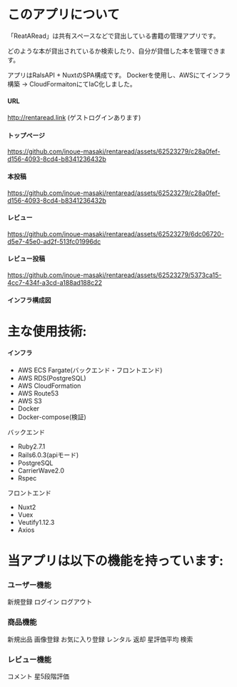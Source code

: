 # このアプリについて

「ReatARead」は共有スペースなどで貸出している書籍の管理アプリです。

どのような本が貸出されているか検索したり、自分が貸借した本を管理できます。

アプリはRalsAPI + NuxtのSPA構成です。
Dockerを使用し、AWSにてインフラ構築 → CloudFormaitonにてIaC化しました。

#### URL
http://rentaread.link
(ゲストログインあります)

#### トップページ
https://github.com/inoue-masaki/rentaread/assets/62523279/c28a0fef-d156-4093-8cd4-b8341236432b

#### 本投稿
https://github.com/inoue-masaki/rentaread/assets/62523279/c28a0fef-d156-4093-8cd4-b8341236432b

#### レビュー
https://github.com/inoue-masaki/rentaread/assets/62523279/6dc06720-d5e7-45e0-ad2f-513fc01996dc

#### レビュー投稿
https://github.com/inoue-masaki/rentaread/assets/62523279/5373ca15-4cc7-434f-a3cd-a188ad188c22

#### インフラ構成図



# 主な使用技術:

#### インフラ
- AWS ECS Fargate(バックエンド・フロントエンド)
- AWS RDS(PostgreSQL)
- AWS CloudFormation
- AWS Route53
- AWS S3
- Docker
- Docker-compose(検証)

バックエンド
- Ruby2.7.1
- Rails6.0.3(apiモード)
- PostgreSQL
- CarrierWave2.0
- Rspec

フロントエンド
- Nuxt2
- Vuex
- Veutify1.12.3
- Axios


# 当アプリは以下の機能を持っています:
### ユーザー機能
新規登録 ログイン ログアウト

### 商品機能
新規出品 画像登録 お気に入り登録 レンタル 返却 星評価平均 検索

### レビュー機能
コメント 星5段階評価